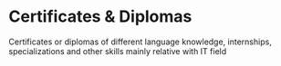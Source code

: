 # Certificates & Diplomas

Certificates or diplomas of different language knowledge, internships, specializations and other skills mainly relative with IT field
